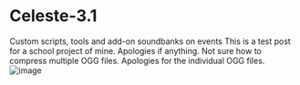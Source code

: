 # Celeste-3.1
Custom scripts, tools and add-on soundbanks on events
This is a test post for a school project of mine. Apologies if anything.
Not sure how to compress multiple OGG files. Apologies for the individual OGG files.
![image](https://user-images.githubusercontent.com/104603916/166845581-c2930978-36f6-4546-9f91-f84b7a6fdbc8.png)

